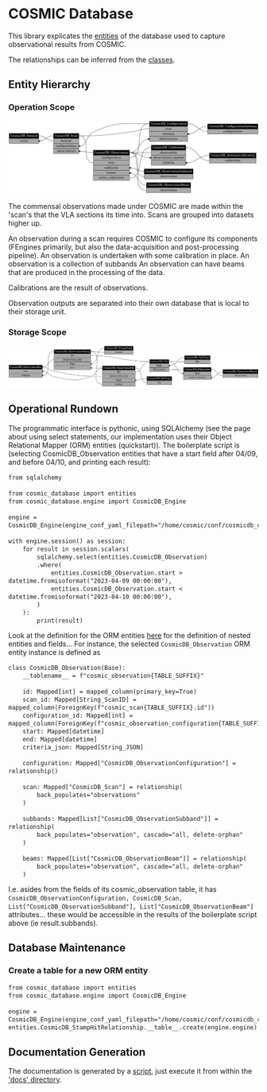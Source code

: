 # COSMIC Database

This library explicates the [entities](./docs/tables.md) of the database used to capture observational results from COSMIC.

The relationships can be inferred from the [classes](./docs/classes.md).

## Entity Hierarchy

### Operation Scope
![Operation Class Relations](./docs/entities_Operation.png)

The commensal observations made under COSMIC are made within the 'scan's that the VLA sections its time into. Scans are grouped into datasets higher up.

An observation during a scan requires COSMIC to configure its components (FEngines primarily, but also the data-acquisition and post-processing pipeline).
An observation is undertaken with some calibration in place.
An observation is a collection of subbands
An observation can have beams that are produced in the processing of the data.

Calibrations are the result of observations.



Observation outputs are separated into their own database that is local to their storage unit.

### Storage Scope
![Storage Class Relations](./docs/entities_Storage.png)

## Operational Rundown

The programmatic interface is pythonic, using SQLAlchemy (see the page about using select statements, our implementation uses their Object Relational Mapper (ORM) entities (quickstart)).
The boilerplate script is (selecting CosmicDB_Observation entities that have a start field after 04/09, and before 04/10, and printing each result):

```
from sqlalchemy

from cosmic_database import entities
from cosmic_database.engine import CosmicDB_Engine

engine = CosmicDB_Engine(engine_conf_yaml_filepath="/home/cosmic/conf/cosmicdb_conf.yaml")

with engine.session() as session:
    for result in session.scalars(
        sqlalchemy.select(entities.CosmicDB_Observation)
        .where(
            entities.CosmicDB_Observation.start > datetime.fromisoformat("2023-04-09 00:00:00"),
            entities.CosmicDB_Observation.start < datetime.fromisoformat("2023-04-10 00:00:00"),
        )
    ):
        print(result)
```

Look at the definition for the ORM entities [here](./src/cosmic_database/entities.py) for the definition of nested entities and fields... For instance, the selected `CosmicDB_Observation` ORM entity instance is defined as

```
class CosmicDB_Observation(Base):
    __tablename__ = f"cosmic_observation{TABLE_SUFFIX}"

    id: Mapped[int] = mapped_column(primary_key=True)
    scan_id: Mapped[String_ScanID] = mapped_column(ForeignKey(f"cosmic_scan{TABLE_SUFFIX}.id"))
    configuration_id: Mapped[int] = mapped_column(ForeignKey(f"cosmic_observation_configuration{TABLE_SUFFIX}.id"))
    start: Mapped[datetime]
    end: Mapped[datetime]
    criteria_json: Mapped[String_JSON]

    configuration: Mapped["CosmicDB_ObservationConfiguration"] = relationship()

    scan: Mapped["CosmicDB_Scan"] = relationship(
        back_populates="observations"
    )

    subbands: Mapped[List["CosmicDB_ObservationSubband"]] = relationship(
        back_populates="observation", cascade="all, delete-orphan"
    )

    beams: Mapped[List["CosmicDB_ObservationBeam"]] = relationship(
        back_populates="observation", cascade="all, delete-orphan"
    )
```

I.e. asides from the fields of its cosmic_observation table, it has `CosmicDB_ObservationConfiguration, CosmicDB_Scan, List["CosmicDB_ObservationSubband"], List["CosmicDB_ObservationBeam"]` attributes... these would be accessible in the results of the boilerplate script above (ie result.subbands).

## Database Maintenance
### Create a table for a new ORM entity

```
from cosmic_database import entities
from cosmic_database.engine import CosmicDB_Engine

engine = CosmicDB_Engine(engine_conf_yaml_filepath="/home/cosmic/conf/cosmicdb_conf.yaml")
entities.CosmicDB_StampHitRelationship.__table__.create(engine.engine)
```

## Documentation Generation

The documentation is generated by a [script](./docs/run.py), just execute it from within the ['docs' directory](./docs/).